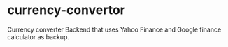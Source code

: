 currency-convertor
==================

Currency converter Backend that uses Yahoo Finance and Google finance calculator as backup.
